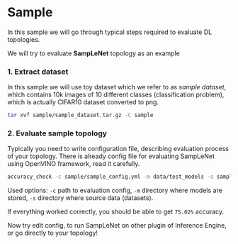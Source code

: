Sample
===========

In this sample we will go through typical steps required to evaluate DL topologies. 

We will try to evaluate **SampLeNet** topology as an example

### 1. Extract dataset

In this sample we will use toy dataset which we refer to as *sample dataset*, which contains 10k images 
of 10 different classes (classification problem), which is actually CIFAR10 dataset converted to png.

```bash
tar xvf sample/sample_dataset.tar.gz -C sample
```

### 2. Evaluate sample topology

Typically you need to write configuration file, describing evaluation process of your topology. 
There is already config file for evaluating SampLeNet using OpenVINO framework, read it carefully.

```bash
accuracy_check -c sample/sample_config.yml -m data/test_models -s sample
```

Used options: `-c` path to evaluation config, `-m` directory where models are stored, `-s` directory where source data (datasets).

If everything worked correctly, you should be able to get `75.02%` accuracy. 

Now try edit config, to run SampLeNet on other plugin of Inference Engine, or go directly to your topology!
